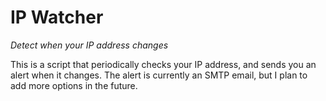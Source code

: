 
# IP Watcher

_Detect when your IP address changes_

This is a script that periodically checks your IP address, and sends you an
alert when it changes. The alert is currently an SMTP email, but I plan to
add more options in the future.

